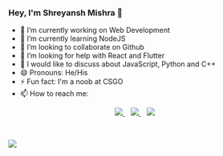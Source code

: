 ### Hey, I'm Shreyansh Mishra 👋


- 🔭 I’m currently working on Web Development
- 🌱 I’m currently learning NodeJS 
- 👯 I’m looking to collaborate on Github
- 🤔 I’m looking for help with React and Flutter
- 💬 I would like to discuss about JavaScript, Python and C++
- 😄 Pronouns: He/His
- ⚡ Fun fact: I'm a noob at CSGO
- 📫 How to reach me: 
<p align="center">
  <a href="https://www.linkedin.com/in/shreyansh-mishra-455b65118/">
    <img src="https://img.shields.io/badge/linkedin-%230077B5.svg?&style=for-the-badge&logo=linkedin&logoColor=white" />
  </a>&nbsp;&nbsp;
  <a href="https://twitter.com/Shreyansh_0007">
    <img src="https://img.shields.io/badge/twitter-%231DA1F2.svg?&style=for-the-badge&logo=twitter&logoColor=white" />
  </a>&nbsp;&nbsp;
  <a href="https://www.instagram.com/ishreyanshmishra/">
    <img src="https://img.shields.io/badge/instagram-%23E4405F.svg?&style=for-the-badge&logo=instagram&logoColor=white" />
    
  </a>&nbsp;&nbsp;
</p>
<img src="https://github-readme-stats.vercel.app/api/top-langs/?username=Shreyansh-Mishra&hide_border=true&hide=HTML,CSS">

